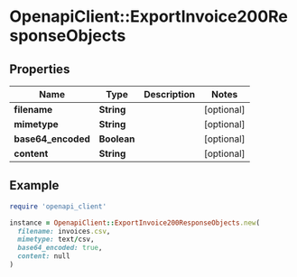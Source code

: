# OpenapiClient::ExportInvoice200ResponseObjects

## Properties

| Name | Type | Description | Notes |
| ---- | ---- | ----------- | ----- |
| **filename** | **String** |  | [optional] |
| **mimetype** | **String** |  | [optional] |
| **base64_encoded** | **Boolean** |  | [optional] |
| **content** | **String** |  | [optional] |

## Example

```ruby
require 'openapi_client'

instance = OpenapiClient::ExportInvoice200ResponseObjects.new(
  filename: invoices.csv,
  mimetype: text/csv,
  base64_encoded: true,
  content: null
)
```

